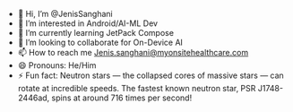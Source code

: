 - 👋 Hi, I’m @JenisSanghani
- 👀 I’m interested in Android/AI-ML Dev
- 🌱 I’m currently learning JetPack Compose
- 💞️ I’m looking to collaborate for On-Device AI
- 📫 How to reach me Jenis.sanghani@myonsitehealthcare.com
- 😄 Pronouns: He/Him
- ⚡ Fun fact: Neutron stars — the collapsed cores of massive stars — can rotate at incredible speeds. The fastest known neutron star, PSR J1748-2446ad, spins at around 716 times per second!

<!---
PEW-PEW-PEW/PEW-PEW-PEW is a ✨ special ✨ repository because its `README.md` (this file) appears on your GitHub profile.
You can click the Preview link to take a look at your changes.
--->
